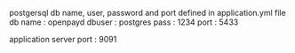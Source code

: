 postgersql db name, user, password and port defined in application.yml file
db name : openpayd
dbuser : postgres
pass : 1234
port : 5433

application server port : 9091 



